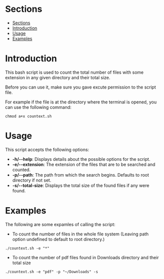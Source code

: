 # Sections

- [Sections](#sections)
- [Introduction](#introduction)
- [Usage](#usage)
- [Examples](#examples)

# Introduction
This bash script is used to count the total number of files with some extension in any given directory and their total size.

Before you can use it, make sure you gave excute permission to the script file.

For example if the file is at the directory where the terminal is opened, you can use the following command:

```shell
chmod a+x countext.sh
```

# Usage
This script accepts the following options:

- **-h/--help**: Displays details about the possible options for the script.
- **-e/--extension**: The extension of the files that are to be searched and counted.
- **-p/--path**: The path from which the search begins. Defaults to root directory if not set.
- **-s/--total-size**: Displays the total size of the found files if any were found.
  
# Examples
The following are some expamles of calling the script:
- To count the number of files in the whole file system (Leaving path option undefined to default to root directory.)
```shell 
./countext.sh -e "*"
```
- To count the number of pdf files found in Downloads directory and their total size
```shell
./countext.sh -e "pdf" -p "~/Downloads" -s
```